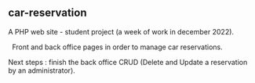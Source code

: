 ## car-reservation
A PHP web site - student project (a week of work in december 2022).

&nbsp;
Front and back office pages in order to manage car reservations.

Next steps : finish the back office CRUD (Delete and Update a reservation by an administrator).

